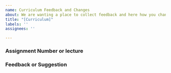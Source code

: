 ```yaml
---
name: Curriculum Feedback and Changes
about: We are wanting a place to collect feedback and here how you changed the curriculum
title: "[Curriculum]"
labels: ''
assignees: ''

---
```

### Assignment Number or lecture
<!-- What assignment(notebook) or lecture are you interested in telling us about? (e.g. HW 01) -->

### Feedback or Suggestion
<!-- We would love to hear what you are seeing or changing. -->
